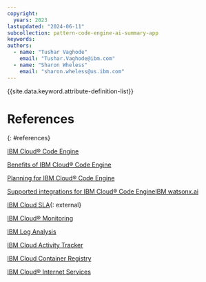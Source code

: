 ```yaml
---
copyright:
  years: 2023
lastupdated: "2024-06-11"
subcollection: pattern-code-engine-ai-summary-app
keywords:
authors:
  - name: "Tushar Vaghode"
    email: "Tushar.Vaghode@ibm.com"
  - name: "Sharon Wheless"
    email: "sharon.wheless@us.ibm.com"
---
```


{{site.data.keyword.attribute-definition-list}}

# References
{: #references}

[IBM Cloud® Code Engine](/docs/codeengine)

[Benefits of IBM Cloud® Code Engine](https://cloud.ibm.com/docs/codeengine?topic=codeengine-about#benefits)

[Planning for IBM Cloud® Code Engine](https://cloud.ibm.com/docs/codeengine?topic=codeengine-plan-codeengine)

[Supported integrations for IBM Cloud® Code Engine](https://cloud.ibm.com/docs/codeengine?topic=codeengine-supported-integrations)[IBM watsonx.ai](https://www.ibm.com/watsonx)

[IBM Cloud SLA](https://www.ibm.com/support/customer/csol/terms/?id=i126-9268&lc=en){: external}

[IBM Cloud® Monitoring](https://cloud.ibm.com/docs/monitoring?topic=monitoring-getting-started)

[IBM Log Analysis](https://cloud.ibm.com/docs/log-analysis?topic=log-analysis-getting-started)

[IBM Cloud Activity Tracker](https://cloud.ibm.com/docs/activity-tracker?topic=activity-tracker-getting-started)

[IBM Cloud Container Registry](https://cloud.ibm.com/docs/Registry?topic=Registry-getting-started#getting-started)

[IBM Cloud® Internet Services](https://cloud.ibm.com/docs/cis?topic=cis-getting-started)
